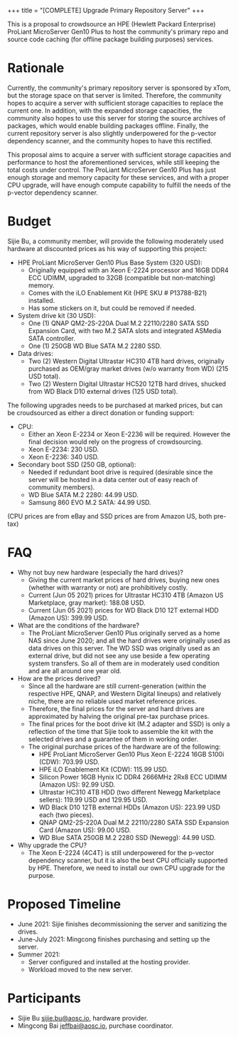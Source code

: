 +++
title = "[COMPLETE] Upgrade Primary Repository Server"
+++

This is a proposal to crowdsource an HPE (Hewlett Packard Enterprise) ProLiant MicroServer Gen10 Plus to host the community's primary repo and source code caching (for offline package building purposes) services.

# Rationale

Currently, the community's primary repository server is sponsored by xTom, but the storage space on that server is limited. Therefore, the community hopes to acquire a server with sufficient storage capacities to replace the current one. In addition, with the expanded storage capacities, the community also hopes to use this server for storing the source archives of packages, which would enable building packages offline. Finally, the current repository server is also slightly underpowered for the p-vector dependency scanner, and the community hopes to have this rectified. 

This proposal aims to acquire a server with sufficient storage capacities and performance to host the aforementioned services, while still keeping the total costs under control. The ProLiant MicroServer Gen10 Plus has just enough storage and memory capacity for these services, and with a proper CPU upgrade, will have enough compute capability to fulfill the needs of the p-vector dependency scanner.

# Budget

Sijie Bu, a community member, will provide the following moderately used hardware at discounted prices as his way of supporting this project:

+ HPE ProLiant MicroServer Gen10 Plus Base System (320 USD):
   - Originally equipped with an Xeon E-2224 processor and 16GB DDR4 ECC UDIMM, upgraded to 32GB (compatible but non-matching) memory.
   - Comes with the iLO Enablement Kit (HPE SKU # P13788-B21) installed.
   - Has some stickers on it, but could be removed if needed.
+ System drive kit (30 USD):
   - One (1) QNAP QM2-2S-220A Dual M.2 22110/2280 SATA SSD Expansion Card, with two M.2 SATA slots and integrated ASMedia SATA controller.
   - One (1) 250GB WD Blue SATA M.2 2280 SSD.
+ Data drives:
   - Two (2) Western Digital Ultrastar HC310 4TB hard drives, originally purchased as OEM/gray market drives (w/o warranty from WD) (215 USD total).
   - Two (2) Western Digital Ultrastar HC520 12TB hard drives, shucked from WD Black D10 external drives (125 USD total).

The following upgrades needs to be purchased at marked prices, but can be croudsourced as either a direct donation or funding support:

+ CPU:
  - Either an Xeon E-2234 or Xeon E-2236 will be required. However the final decision would rely on the progress of crowdsourcing.
  - Xeon E-2234: 230 USD.
  - Xeon E-2236: 340 USD.
+ Secondary boot SSD (250 GB, optional):
  - Needed if redundant boot drive is required (desirable since the server will be hosted in a data center out of easy reach of community members).
  - WD Blue SATA M.2 2280: 44.99 USD.
  - Samsung 860 EVO M.2 SATA: 44.99 USD.

(CPU prices are from eBay and SSD prices are from Amazon US, both pre-tax)

# FAQ

+ Why not buy new hardware (especially the hard drives)?
   - Giving the current market prices of hard drives, buying new ones (whether with warranty or not) are prohibitively costly.
   - Current (Jun 05 2021) prices for Ultrastar HC310 4TB (Amazon US Marketplace, gray market): 188.08 USD.
   - Current (Jun 05 2021) prices for WD Black D10 12T external HDD (Amazon US): 399.99 USD.
+ What are the conditions of the hardware?
   - The ProLiant MicroServer Gen10 Plus originally served as a home NAS since June 2020; and all the hard drives were originally used as data drives on this server. The WD SSD was originally used as an external drive, but did not see any use beside a few operating system transfers. So all of them are in moderately used condition and are all around one year old.
+ How are the prices derived?
   - Since all the hardware are still current-generation (within the respective HPE, QNAP, and Western Digital lineups) and relatively niche, there are no reliable used market reference prices.
   - Therefore, the final prices for the server and hard drives are approximated by halving the original pre-tax purchase prices.
   - The final prices for the boot drive kit (M.2 adapter and SSD) is only a reflection of the time that Sijie took to assemble the kit with the selected drives and a guarantee of them in working order.
   - The original purchase prices of the hardware are of the following:
      - HPE ProLiant MicroServer Gen10 Plus Xeon E-2224 16GB S100i (CDW): 703.99 USD.
      - HPE iLO Enablement Kit (CDW): 115.99 USD.
      - Silicon Power 16GB Hynix IC DDR4 2666MHz 2Rx8 ECC UDIMM (Amazon US): 92.99 USD.
      - Ultrastar HC310 4TB HDD (two different Newegg Marketplace sellers): 119.99 USD and 129.95 USD.
      - WD Black D10 12TB external HDDs (Amazon US): 223.99 USD each (two pieces).
      - QNAP QM2-2S-220A Dual M.2 22110/2280 SATA SSD Expansion Card (Amazon US): 99.00 USD.
      - WD Blue SATA 250GB M.2 2280 SSD (Newegg): 44.99 USD.
+ Why upgrade the CPU?
   - The Xeon E-2224 (4C4T) is still underpowered for the p-vector dependency scanner, but it is also the best CPU officially supported by HPE. Therefore, we need to install our own CPU upgrade for the purpose.

# Proposed Timeline

- June 2021: Sijie finishes decommissioning the server and sanitizing the drives.
- June-July 2021: Mingcong finishes purchasing and setting up the server.
- Summer 2021:
    - Server configured and installed at the hosting provider.
    - Workload moved to the new server.

# Participants

- Sijie Bu <sijie.bu@aosc.io>, hardware provider.
- Mingcong Bai <jeffbai@aosc.io>, purchase coordinator.
